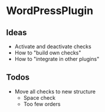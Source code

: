 # WordPressPlugin

## Ideas

- Activate and deactivate checks
- How to "build own checks"
- How to "integrate in other plugins"

## Todos

- Move all checks to new structure
  - Space check
  - Too few orders
